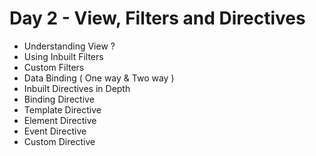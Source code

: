 # Day 2 - View, Filters and Directives

- Understanding View ?
- Using Inbuilt Filters
- Custom Filters
- Data Binding ( One way & Two way )
- Inbuilt Directives in Depth
- Binding Directive
- Template Directive
- Element Directive
- Event Directive
- Custom Directive